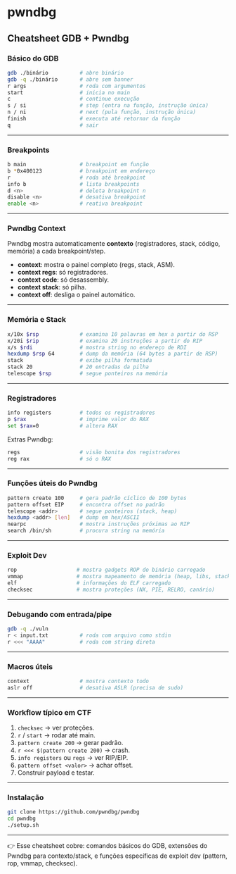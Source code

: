 # pwndbg

## Cheatsheet GDB + Pwndbg



### &#x20;Básico do GDB

```sh
gdb ./binário          # abre binário
gdb -q ./binário       # abre sem banner
r args                 # roda com argumentos
start                  # inicia no main
c                      # continue execução
s / si                 # step (entra na função, instrução única)
n / ni                 # next (pula função, instrução única)
finish                 # executa até retornar da função
q                      # sair
```

***

### Breakpoints

```sh
b main                 # breakpoint em função
b *0x400123            # breakpoint em endereço
r                      # roda até breakpoint
info b                 # lista breakpoints
d <n>                  # deleta breakpoint n
disable <n>            # desativa breakpoint
enable <n>             # reativa breakpoint
```

***

### Pwndbg Context

Pwndbg mostra automaticamente **contexto** (registradores, stack, código, memória) a cada breakpoint/step.

* **context**: mostra o painel completo (regs, stack, ASM).
* **context regs**: só registradores.
* **context code**: só desassembly.
* **context stack**: só pilha.
* **context off**: desliga o painel automático.

***

### Memória e Stack

```sh
x/10x $rsp             # examina 10 palavras em hex a partir do RSP
x/20i $rip             # examina 20 instruções a partir do RIP
x/s $rdi               # mostra string no endereço de RDI
hexdump $rsp 64        # dump da memória (64 bytes a partir de RSP)
stack                  # exibe pilha formatada
stack 20               # 20 entradas da pilha
telescope $rsp         # segue ponteiros na memória
```

***

### Registradores

```sh
info registers         # todos os registradores
p $rax                 # imprime valor do RAX
set $rax=0             # altera RAX
```

Extras Pwndbg:

```sh
regs                   # visão bonita dos registradores
reg rax                # só o RAX
```

***

### Funções úteis do Pwndbg

```sh
pattern create 100     # gera padrão cíclico de 100 bytes
pattern offset EIP     # encontra offset no padrão
telescope <addr>       # segue ponteiros (stack, heap)
hexdump <addr> [len]   # dump em hex/ASCII
nearpc                 # mostra instruções próximas ao RIP
search /bin/sh         # procura string na memória
```

***

### Exploit Dev

```sh
rop                   # mostra gadgets ROP do binário carregado
vmmap                 # mostra mapeamento de memória (heap, libs, stack)
elf                   # informações do ELF carregado
checksec              # mostra proteções (NX, PIE, RELRO, canário)
```

***

### Debugando com entrada/pipe

```sh
gdb -q ./vuln
r < input.txt          # roda com arquivo como stdin
r <<< "AAAA"           # roda com string direta
```

***

### Macros úteis

```sh
context                # mostra contexto todo
aslr off               # desativa ASLR (precisa de sudo)
```

***

### Workflow típico em CTF

1. `checksec` → ver proteções.
2. `r` / `start` → rodar até main.
3. `pattern create 200` → gerar padrão.
4. `r <<< $(pattern create 200)` → crash.
5. `info registers` ou `regs` → ver RIP/EIP.
6. `pattern offset <valor>` → achar offset.
7. Construir payload e testar.

***

### Instalação

```sh
git clone https://github.com/pwndbg/pwndbg
cd pwndbg
./setup.sh
```

***

👉 Esse cheatsheet cobre: comandos básicos do GDB, extensões do Pwndbg para contexto/stack, e funções específicas de exploit dev (pattern, rop, vmmap, checksec).


